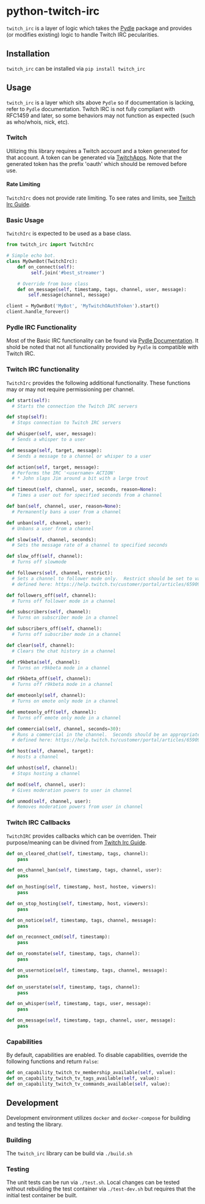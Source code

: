 # python-twitch-irc
`twitch_irc` is a layer of logic which takes the [Pydle] package and provides (or modifies existing) logic to handle Twitch IRC pecularities.

## Installation
`twitch_irc` can be installed via `pip install twitch_irc`

## Usage
`twitch_irc` is a layer which sits above `Pydle` so if documentation is lacking, refer to `Pydle` documentation.  Twitch IRC is not fully compliant with RFC1459 and later, so some behaviors may not function as expected (such as who/whois, nick, etc).

### Twitch
Utilizing this library requires a Twitch account and a token generated for that account.  A token can be generated via [TwitchApps].  Note that the generated token has the prefix 'oauth' which should be removed before use.

#### Rate Limiting
`TwitchIrc` does not provide rate limiting.  To see rates and limits, see [Twitch Irc Guide].

### Basic Usage
`TwitchIrc` is expected to be used as a base class.
```python
from twitch_irc import TwitchIrc

# Simple echo bot.
class MyOwnBot(TwitchIrc):
    def on_connect(self):
         self.join('#best_streamer')

    # Override from base class
    def on_message(self, timestamp, tags, channel, user, message):
        self.message(channel, message)

client = MyOwnBot('MyBot', 'MyTwitchOAuthToken').start()
client.handle_forever()
```
### Pydle IRC Functionality
Most of the Basic IRC functionality can be found via [Pydle Documentation].  It shold be noted that not all functionality provided by `Pydle` is compatible with Twitch IRC.  

### Twitch IRC functionality
`TwitchIrc` provides the following additional functionality.  These functions may or may not require permissioning per channel.
``` python
def start(self):
  # Starts the connection the Twitch IRC servers

def stop(self):
  # Stops connection to Twitch IRC servers

def whisper(self, user, message):
  # Sends a whisper to a user

def message(self, target, message):
  # Sends a message to a channel or whisper to a user

def action(self, target, message):
  # Performs the IRC '<username> ACTION'
  # * John slaps Jim around a bit with a large trout

def timeout(self, channel, user, seconds, reason=None):
  # Times a user out for specified seconds from a channel

def ban(self, channel, user, reason=None):
  # Permanently bans a user from a channel

def unban(self, channel, user):
  # Unbans a user from a channel

def slow(self, channel, seconds):
  # Sets the message rate of a channel to specified seconds

def slow_off(self, channel):
  # Turns off slowmode

def followers(self, channel, restrict):
  # Sets a channel to follower mode only.  Restrict should be set to values as
  # defined here: https://help.twitch.tv/customer/portal/articles/659095-chat-moderation-commands

def followers_off(self, channel):
  # Turns off follower mode in a channel

def subscribers(self, channel):
  # Turns on subscriber mode in a channel

def subscribers_off(self, channel):
  # Turns off subscriber mode in a channel

def clear(self, channel):
  # Clears the chat history in a channel

def r9kbeta(self, channel):
  # Turns on r9kbeta mode in a channel

def r9kbeta_off(self, channel):
  # Turns off r9kbeta mode in a channel

def emoteonly(self, channel):
  # Turns on emote only mode in a channel

def emoteonly_off(self, channel):
  # Turns off emote only mode in a channel

def commercial(self, channel, seconds=30):
  # Runs a commercial in the channel.  Seconds should be an appropriate value
  # defined here: https://help.twitch.tv/customer/portal/articles/659095-chat-moderation-commands

def host(self, channel, target):
  # Hosts a channel

def unhost(self, channel):
  # Stops hosting a channel

def mod(self, channel, user):
  # Gives moderation powers to user in channel

def unmod(self, channel, user):
  # Removes moderation powers from user in channel
```
### Twitch IRC Callbacks
`TwitchIRC` provides callbacks which can be overriden.  Their purpose/meaning can be divined from [Twitch Irc Guide].
```python
def on_cleared_chat(self, timestamp, tags, channel):
    pass

def on_channel_ban(self, timestamp, tags, channel, user):
    pass

def on_hosting(self, timestamp, host, hostee, viewers):
    pass

def on_stop_hosting(self, timestamp, host, viewers):
    pass

def on_notice(self, timestamp, tags, channel, message):
    pass

def on_reconnect_cmd(self, timestamp):
    pass

def on_roomstate(self, timestamp, tags, channel):
    pass

def on_usernotice(self, timestamp, tags, channel, message):
    pass

def on_userstate(self, timestamp, tags, channel):
    pass

def on_whisper(self, timestamp, tags, user, message):
    pass

def on_message(self, timestamp, tags, channel, user, message):
    pass
```

### Capabilities
By default, capabilities are enabled.  To disable capabilities, override the following functions and return `False`:
``` python
def on_capability_twitch_tv_membership_available(self, value):
def on_capability_twitch_tv_tags_available(self, value):
def on_capability_twitch_tv_commands_available(self, value):
```
## Development
Development environment utilizes `docker` and `docker-compose` for building and testing the library.
### Building
The `twitch_irc` library can be build via `./build.sh`
### Testing
The unit tests can be run via `./test.sh`.  Local changes can be tested without rebuilding the test container via `./test-dev.sh` but requires that the initial test container be built.

[Pydle]: <https://github.com/Shizmob/pydle>
[Pydle Documentation]: <http://pydle.readthedocs.io/en/latest/api/features.html#rfc1459>
[TwitchApps]: <https://twitchapps.com/tmi/>
[Twitch Irc Guide]: <https://dev.twitch.tv/docs/irc/guide>
